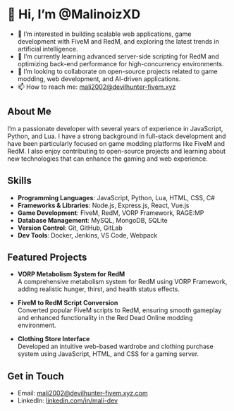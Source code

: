 # 👋 Hi, I’m @MalinoizXD

- 👀 I’m interested in building scalable web applications, game development with FiveM and RedM, and exploring the latest trends in artificial intelligence.
- 🌱 I’m currently learning advanced server-side scripting for RedM and optimizing back-end performance for high-concurrency environments.
- 💞️ I’m looking to collaborate on open-source projects related to game modding, web development, and AI-driven applications.
- 📫 How to reach me: [mali2002@devilhunter-fivem.xyz](mailto:mali2002@devilhunter-fivem.xyz)

## About Me
I’m a passionate developer with several years of experience in JavaScript, Python, and Lua. I have a strong background in full-stack development and have been particularly focused on game modding platforms like FiveM and RedM. I also enjoy contributing to open-source projects and learning about new technologies that can enhance the gaming and web experience.

## Skills
- **Programming Languages**: JavaScript, Python, Lua, HTML, CSS, C#
- **Frameworks & Libraries**: Node.js, Express.js, React, Vue.js
- **Game Development**: FiveM, RedM, VORP Framework, RAGE:MP
- **Database Management**: MySQL, MongoDB, SQLite
- **Version Control**: Git, GitHub, GitLab
- **Dev Tools**: Docker, Jenkins, VS Code, Webpack

## Featured Projects
- **VORP Metabolism System for RedM**  
  A comprehensive metabolism system for RedM using VORP Framework, adding realistic hunger, thirst, and health status effects.
  
- **FiveM to RedM Script Conversion**  
  Converted popular FiveM scripts to RedM, ensuring smooth gameplay and enhanced functionality in the Red Dead Online modding environment.

- **Clothing Store Interface**  
  Developed an intuitive web-based wardrobe and clothing purchase system using JavaScript, HTML, and CSS for a gaming server.

## Get in Touch
- Email: [mali2002@devilhunter-fivem.xyz.com](mailto:mali2002@devilhunter-fivem.xyz.com)
- LinkedIn: [linkedin.com/in/mali-dev](https://linkedin.com/in/mali-dev)
